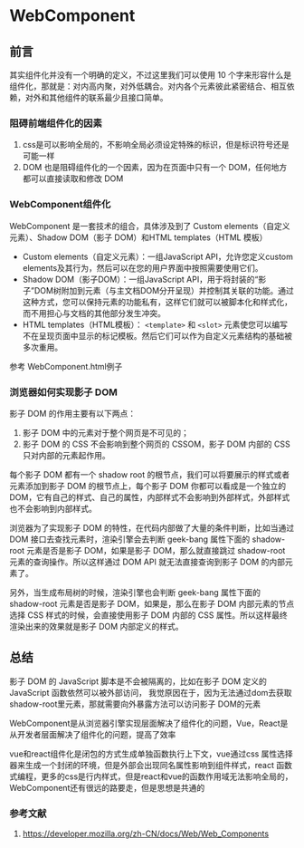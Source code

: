 # WebComponent

## 前言

其实组件化并没有一个明确的定义，不过这里我们可以使用 10 个字来形容什么是组件化，那就是：对内高内聚，对外低耦合。对内各个元素彼此紧密结合、相互依赖，对外和其他组件的联系最少且接口简单。

### 阻碍前端组件化的因素

1. css是可以影响全局的，不影响全局必须设定特殊的标识，但是标识符号还是可能一样
2. DOM 也是阻碍组件化的一个因素，因为在页面中只有一个 DOM，任何地方都可以直接读取和修改 DOM

### WebComponent组件化

WebComponent 是一套技术的组合，具体涉及到了 Custom elements（自定义元素）、Shadow DOM（影子 DOM）和HTML templates（HTML 模板）

- Custom elements（自定义元素）：一组JavaScript API，允许您定义custom elements及其行为，然后可以在您的用户界面中按照需要使用它们。
- Shadow DOM（影子DOM）：一组JavaScript API，用于将封装的“影子”DOM树附加到元素（与主文档DOM分开呈现）并控制其关联的功能。通过这种方式，您可以保持元素的功能私有，这样它们就可以被脚本化和样式化，而不用担心与文档的其他部分发生冲突。
- HTML templates（HTML模板）： `<template>` 和 `<slot>` 元素使您可以编写不在呈现页面中显示的标记模板。然后它们可以作为自定义元素结构的基础被多次重用。

参考 WebComponent.html例子

### 浏览器如何实现影子 DOM

影子 DOM 的作用主要有以下两点：

1. 影子 DOM 中的元素对于整个网页是不可见的；
2. 影子 DOM 的 CSS 不会影响到整个网页的 CSSOM，影子 DOM 内部的 CSS 只对内部的元素起作用。

每个影子 DOM 都有一个 shadow root 的根节点，我们可以将要展示的样式或者元素添加到影子 DOM 的根节点上，每个影子 DOM 你都可以看成是一个独立的 DOM，它有自己的样式、自己的属性，内部样式不会影响到外部样式，外部样式也不会影响到内部样式。

浏览器为了实现影子 DOM 的特性，在代码内部做了大量的条件判断，比如当通过 DOM 接口去查找元素时，渲染引擎会去判断 geek-bang 属性下面的 shadow-root 元素是否是影子 DOM，如果是影子 DOM，那么就直接跳过 shadow-root 元素的查询操作。所以这样通过 DOM API 就无法直接查询到影子 DOM 的内部元素了。

另外，当生成布局树的时候，渲染引擎也会判断 geek-bang 属性下面的 shadow-root 元素是否是影子 DOM，如果是，那么在影子 DOM 内部元素的节点选择 CSS 样式的时候，会直接使用影子 DOM 内部的 CSS 属性。所以这样最终渲染出来的效果就是影子 DOM 内部定义的样式。

## 总结

影子 DOM 的 JavaScript 脚本是不会被隔离的，比如在影子 DOM 定义的 JavaScript 函数依然可以被外部访问，
我觉原因在于，因为无法通过dom去获取shadow-root里元素，那就需要向外暴露方法可以访问影子 DOM的元素

WebComponent是从浏览器引擎实现层面解决了组件化的问题，Vue，React是从开发者层面解决了组件化的问题，提高了效率

vue和react组件化是闭包的方式生成单独函数执行上下文，vue通过css 属性选择器来生成一个封闭的环境，但是外部会出现同名属性影响到组件样式，react 函数式编程，更多的css是行内样式，但是react和vue的函数作用域无法影响全局的，WebComponent还有很远的路要走，但是思想是共通的

### 参考文献

1. <https://developer.mozilla.org/zh-CN/docs/Web/Web_Components>
